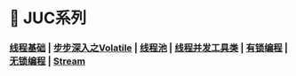 # 🚥 JUC系列

### [线程基础](/7.JUC并发编程/线程基础)	|	[步步深入之Volatile](/7.JUC并发编程/步步深入之volatile)	|	[线程池](/7.JUC并发编程/线程池)	|	[线程并发工具类](/7.JUC并发编程/线程并发工具类)	|	[有锁编程](/7.JUC并发编程/有锁编程)	|	[无锁编程](/7.JUC并发编程/无锁编程)	|	[Stream](/7.JUC并发编程/Stream)



